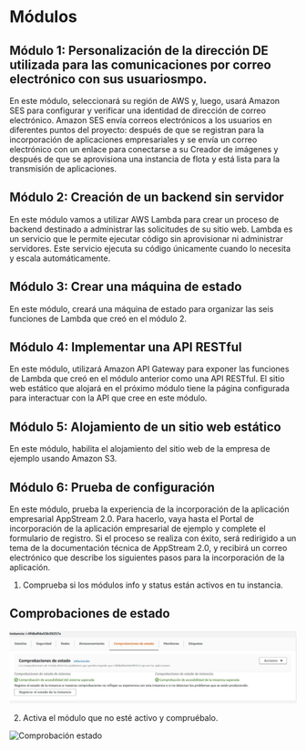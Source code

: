 # Módulos

## Módulo 1: Personalización de la dirección DE utilizada para las comunicaciones por correo electrónico con sus usuariosmpo.

En este módulo, seleccionará su región de AWS y, luego, usará Amazon SES para configurar y verificar una identidad de dirección de correo electrónico. Amazon SES envía correos electrónicos a los usuarios en diferentes puntos del proyecto: después de que se registran para la incorporación de aplicaciones empresariales y se envía un correo electrónico con un enlace para conectarse a su Creador de imágenes y después de que se aprovisiona una instancia de flota y está lista para la transmisión de aplicaciones.

## Módulo 2: Creación de un backend sin servidor

En este módulo vamos a utilizar AWS Lambda para crear un proceso de backend destinado a administrar las solicitudes de su sitio web. Lambda es un servicio que le permite ejecutar código sin aprovisionar ni administrar servidores. Este servicio ejecuta su código únicamente cuando lo necesita y escala automáticamente.

## Módulo 3: Crear una máquina de estado

En este módulo, creará una máquina de estado para organizar las seis funciones de Lambda que creó en el módulo 2.

## Módulo 4: Implementar una API RESTful

En este módulo, utilizará Amazon API Gateway para exponer las funciones de Lambda que creó en el módulo anterior como una API RESTful. El sitio web estático que alojará en el próximo módulo tiene la página configurada para interactuar con la API que cree en este módulo.

## Módulo 5: Alojamiento de un sitio web estático

En este módulo, habilita el alojamiento del sitio web de la empresa de ejemplo usando Amazon S3.

## Módulo 6:  Prueba de configuración

 En este módulo, prueba la experiencia de la incorporación de la aplicación empresarial AppStream 2.0. Para hacerlo, vaya hasta el Portal de incorporación de la aplicación empresarial de ejemplo y complete el formulario de registro. Si el proceso se realiza con éxito, será redirigido a un tema de la documentación técnica de AppStream 2.0, y recibirá un correo electrónico que describe los siguientes pasos para la incorporación de la aplicación.



1. Comprueba si los módulos info y status están activos en tu instancia.

## Comprobaciones de estado


![Comprobación estado](https://github.com/julenarma/AWS/blob/main/Imagenes/Modulos/1.JPG?raw=true)



2. Activa el módulo que no esté activo y compruébalo.


![Comprobación estado]()
